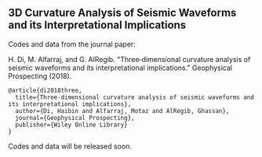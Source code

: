 ## 3D Curvature Analysis of Seismic Waveforms and its Interpretational Implications

Codes and data from the journal paper: 

H. Di, M. Alfarraj, and G. AlRegib. "Three‐dimensional curvature analysis of seismic waveforms and its interpretational implications." Geophysical Prospecting (2018). 

```
@article{di2018three,
  title={Three-dimensional curvature analysis of seismic waveforms and its interpretational implications},
  author={Di, Haibin and Alfarraj, Motaz and AlRegib, Ghassan},
  journal={Geophysical Prospecting},
  publisher={Wiley Online Library}
}
```



Codes and data will be released soon. 
